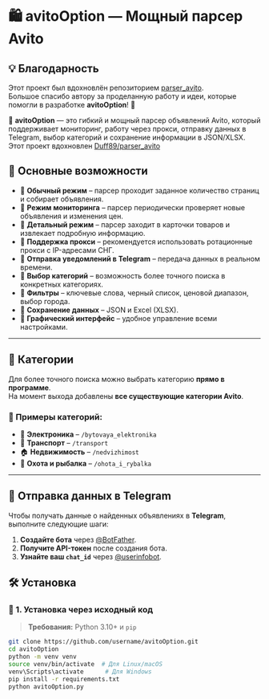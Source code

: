 # 🛍️ avitoOption — Мощный парсер Avito
## 💡 Благодарность

Этот проект был вдохновлён репозиторием [parser_avito](https://github.com/Duff89/parser_avito).  
Большое спасибо автору за проделанную работу и идеи, которые помогли в разработке **avitoOption**! 🙌

📢 **avitoOption** — это гибкий и мощный парсер объявлений Avito, который поддерживает мониторинг, работу через прокси, отправку данных в Telegram, выбор категорий и сохранение информации в JSON/XLSX.
Этот проект вдохновлен [Duff89/parser_avito](https://github.com/Duff89/parser_avito)
## 🚀 Основные возможности

- 🔹 **Обычный режим** – парсер проходит заданное количество страниц и собирает объявления.
- 🔹 **Режим мониторинга** – парсер периодически проверяет новые объявления и изменения цен.
- 🔹 **Детальный режим** – парсер заходит в карточки товаров и извлекает подробную информацию.
- 🔹 **Поддержка прокси** – рекомендуется использовать ротационные прокси с IP-адресами СНГ.
- 🔹 **Отправка уведомлений в Telegram** – передача данных в реальном времени.
- 🔹 **Выбор категорий** – возможность более точного поиска в конкретных категориях.
- 🔹 **Фильтры** – ключевые слова, черный список, ценовой диапазон, выбор города.
- 🔹 **Сохранение данных** – JSON и Excel (XLSX).
- 🔹 **Графический интерфейс** – удобное управление всеми настройками.

---

## 🔑 Категории
Для более точного поиска можно выбрать категорию **прямо в программе**.  
На момент выхода добавлены **все существующие категории Avito**.

### 📂 Примеры категорий:
- 📱 **Электроника** – `/bytovaya_elektronika`
- 🚗 **Транспорт** – `/transport`
- 🏠 **Недвижимость** – `/nedvizhimost`
- 🎣 **Охота и рыбалка** – `/ohota_i_rybalka`

---

## 📡 Отправка данных в Telegram
Чтобы получать данные о найденных объявлениях в **Telegram**, выполните следующие шаги:

1. **Создайте бота** через [@BotFather](https://t.me/BotFather).
2. **Получите API-токен** после создания бота.
3. **Узнайте ваш `chat_id`** через [@userinfobot](https://t.me/userinfobot).

## 🛠️ Установка

### 🔹 1. Установка через исходный код
> **Требования:** Python 3.10+ и `pip`

```sh
git clone https://github.com/username/avitoOption.git
cd avitoOption
python -m venv venv
source venv/bin/activate  # Для Linux/macOS
venv\Scripts\activate      # Для Windows
pip install -r requirements.txt
python avitoOption.py
```
